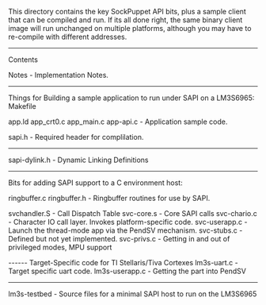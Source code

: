 This directory contains the key SockPuppet API bits, plus a sample
client that can be compiled and run.  If its all done right, the same
binary client image will run unchanged on multiple platforms, although
you may have to re-compile with different addresses.

----------------------
Contents

Notes - Implementation Notes.

------
Things for Building a sample application to run under SAPI on a LM3S6965:
Makefile 

app.ld app_crt0.c app_main.c app-api.c - Application sample code.

sapi.h - Required header for complilation.

------
sapi-dylink.h - Dynamic Linking Definitions 

------
Bits for adding SAPI support to a C environment host:

ringbuffer.c ringbuffer.h - Ringbuffer routines for use by SAPI.

svchandler.S - Call Dispatch Table
svc-core.s - Core SAPI calls
svc-chario.c - Character IO call layer.  Invokes platform-specific code.
svc-userapp.c - Launch the thread-mode app via the PendSV mechanism.
svc-stubs.c - Defined but not yet implemented.
svc-privs.c - Getting in and out of privileged modes, MPU support

------ Target-Specific code for TI Stellaris/Tiva Cortexes
lm3s-uart.c - Target specific uart code.
lm3s-userapp.c - Getting the part into PendSV 

------
lm3s-testbed - Source files for a minimal SAPI host to run on the LM3S6965
